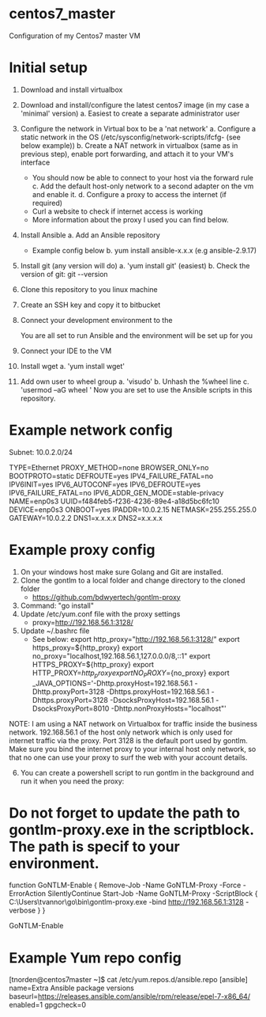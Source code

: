 # centos7_master
Configuration of my Centos7 master VM

# Initial setup
1. Download and install virtualbox
2. Download and install/configure the latest centos7 image (in my case a 'minimal' version)
   a. Easiest to create a separate administrator user
3. Configure the network in Virtual box to be a 'nat network'
   a. Configure a static network in the OS (/etc/sysconfig/network-scripts/ifcfg-<int> (see below example))
   b. Create a NAT network in virtualbox (same as in previous step), enable port forwarding, and attach it to your VM's interface
      * You should now be able to connect to your host via the forward rule
   c. Add the default host-only network to a second adapter on the vm and enable it.
   d. Configure a proxy to access the internet (if required)
      * Curl a website to check if internet access is working
      * More information about the proxy I used you can find below.
5. Install Ansible
   a. Add an Ansible repository
      * Example config below
   b. yum install ansible-x.x.x (e.g ansible-2.9.17)
6. Install git (any version will do)
   a. 'yum install git' (easiest)
   b. Check the version of git: git --version
7. Clone this repository to you linux machine
8. Create an SSH key and copy it to bitbucket
9. Connect your development environment to the 
	
	You are all set to run Ansible and the environment will be set up for you
 

4. Connect your IDE to the VM
   
   
   
   

5. Install wget
   a. 'yum install wget'
7. Add own user to wheel group
   a. 'visudo'
   b. Unhash the %wheel line
   c. 'usermod –aG wheel <username>'
Now you are set to use the Ansible scripts in this repository. 

# Example network config
Subnet: 10.0.2.0/24

TYPE=Ethernet
PROXY_METHOD=none
BROWSER_ONLY=no
BOOTPROTO=static
DEFROUTE=yes
IPV4_FAILURE_FATAL=no
IPV6INIT=yes
IPV6_AUTOCONF=yes
IPV6_DEFROUTE=yes
IPV6_FAILURE_FATAL=no
IPV6_ADDR_GEN_MODE=stable-privacy
NAME=enp0s3
UUID=f484feb5-f236-4236-89e4-a18d5bc6fc10
DEVICE=enp0s3
ONBOOT=yes
IPADDR=10.0.2.15
NETMASK=255.255.255.0
GATEWAY=10.0.2.2
DNS1=x.x.x.x
DNS2=x.x.x.x

# Example proxy config
1. On your windows host make sure Golang and Git are installed.
2. Clone the gontlm to a local folder and change directory to the cloned folder
   * https://github.com/bdwyertech/gontlm-proxy
3. Command: "go install"
4. Update /etc/yum.conf file with the proxy settings
   * proxy=http://192.168.56.1:3128/
5. Update ~/.bashrc file
   * See below:
export http_proxy="http://192.168.56.1:3128/"
export https_proxy=${http_proxy}
export no_proxy="localhost,192.168.56.1,127.0.0.0/8,::1"
export HTTPS_PROXY=${http_proxy}
export HTTP_PROXY=${http_proxy}
export NO_PROXY=${no_proxy}
export _JAVA_OPTIONS='-Dhttp.proxyHost=192.168.56.1 -Dhttp.proxyPort=3128 -Dhttps.proxyHost=192.168.56.1 -Dhttps.proxyPort=3128 -DsocksProxyHost=192.168.56.1 -DsocksProxyPort=8010 -Dhttp.nonProxyHosts="localhost"'
   
NOTE: I am using a NAT network on Virtualbox for traffic inside the business network. 192.168.56.1 of the host only network which is only used for internet traffic via the proxy. Port 3128 is the default port used by gontlm. Make sure you bind the internet proxy to your internal host only network, so that no one can use your proxy to surf the web with your account details. 
	
   
6. You can create a powershell script to run gontlm in the background and run it when you need the proxy:

# Do not forget to update the path to gontlm-proxy.exe in the scriptblock. The path is specif to your environment.

function GoNTLM-Enable {
	Remove-Job -Name GoNTLM-Proxy -Force -ErrorAction SilentlyContinue
	Start-Job -Name GoNTLM-Proxy -ScriptBlock { C:\Users\tvannor\go\bin\gontlm-proxy.exe -bind http://192.168.56.1:3128 -verbose }
}

GoNTLM-Enable
	
# Example Yum repo config
[tnorden@centos7master ~]$ cat /etc/yum.repos.d/ansible.repo
[ansible]
name=Extra Ansible package versions
baseurl=https://releases.ansible.com/ansible/rpm/release/epel-7-x86_64/
enabled=1
gpgcheck=0

   
